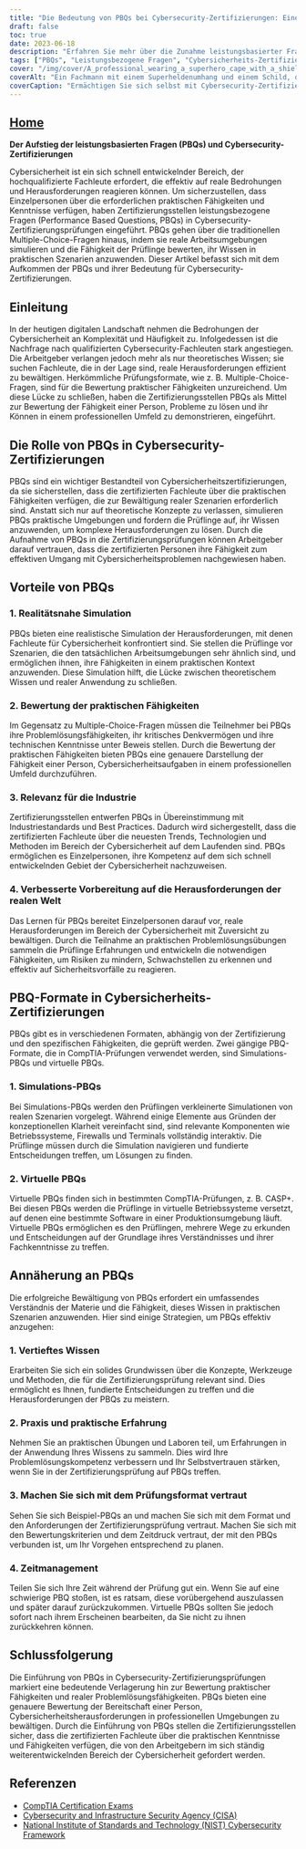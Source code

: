 ```yaml
---
title: "Die Bedeutung von PBQs bei Cybersecurity-Zertifizierungen: Eine Brücke zwischen Theorie und Praxis"
draft: false
toc: true
date: 2023-06-18
description: "Erfahren Sie mehr über die Zunahme leistungsbasierter Fragen (Performance Based Questions, PBQs) bei Cybersecurity-Zertifizierungen und ihre Rolle bei der Bewertung praktischer Fähigkeiten und realer Problemlösungsfähigkeiten."
tags: ["PBQs", "Leistungsbezogene Fragen", "Cybersicherheits-Zertifizierungen", "praktische Fähigkeiten", "Problemlösung in der realen Welt", "Simulation PBQs", "virtuelle PBQs", "Prüfungsvorbereitung", "Cybersicherheitsfachleute", "praktische Erfahrung", "Zertifizierungsprüfungen", "CompTIA", "IT-Sicherheit", "Cyber-Bedrohungen", "kritisches Denken", "technisches Geschick", "Branchenrelevanz", "Trends in der Cybersicherheit", "Industriestandards", "NIST Cybersecurity Framework", "CISA", "Nationales Institut für Normen und Technologie", "Bewertung der Cybersicherheit", "Cybersicherheitsausbildung", "Informationssicherheit", "Sicherheitsexperten", "Cybersecurity-Arbeitsmarkt", "IT-Zertifizierungen", "Cybersicherheitsfähigkeiten", "Netzwerksicherheit"]
cover: "/img/cover/A_professional_wearing_a_superhero_cape_with_a_shield_repre.png"
coverAlt: "Ein Fachmann mit einem Superheldenumhang und einem Schild, das für Cybersicherheit steht, steht selbstbewusst vor einem Computernetzwerk."
coverCaption: "Ermächtigen Sie sich selbst mit Cybersecurity-Zertifizierungen und entfesseln Sie Ihr Superheldenpotenzial!"
---
```


## [Home](/cyber-security-career-playbook-start/)

**Der Aufstieg der leistungsbasierten Fragen (PBQs) und Cybersecurity-Zertifizierungen**

Cybersicherheit ist ein sich schnell entwickelnder Bereich, der hochqualifizierte Fachleute erfordert, die effektiv auf reale Bedrohungen und Herausforderungen reagieren können. Um sicherzustellen, dass Einzelpersonen über die erforderlichen praktischen Fähigkeiten und Kenntnisse verfügen, haben Zertifizierungsstellen leistungsbezogene Fragen (Performance Based Questions, PBQs) in Cybersecurity-Zertifizierungsprüfungen eingeführt. PBQs gehen über die traditionellen Multiple-Choice-Fragen hinaus, indem sie reale Arbeitsumgebungen simulieren und die Fähigkeit der Prüflinge bewerten, ihr Wissen in praktischen Szenarien anzuwenden. Dieser Artikel befasst sich mit dem Aufkommen der PBQs und ihrer Bedeutung für Cybersecurity-Zertifizierungen.

## Einleitung

In der heutigen digitalen Landschaft nehmen die Bedrohungen der Cybersicherheit an Komplexität und Häufigkeit zu. Infolgedessen ist die Nachfrage nach qualifizierten Cybersecurity-Fachleuten stark angestiegen. Die Arbeitgeber verlangen jedoch mehr als nur theoretisches Wissen; sie suchen Fachleute, die in der Lage sind, reale Herausforderungen effizient zu bewältigen. Herkömmliche Prüfungsformate, wie z. B. Multiple-Choice-Fragen, sind für die Bewertung praktischer Fähigkeiten unzureichend. Um diese Lücke zu schließen, haben die Zertifizierungsstellen PBQs als Mittel zur Bewertung der Fähigkeit einer Person, Probleme zu lösen und ihr Können in einem professionellen Umfeld zu demonstrieren, eingeführt.

## Die Rolle von PBQs in Cybersecurity-Zertifizierungen

PBQs sind ein wichtiger Bestandteil von Cybersicherheitszertifizierungen, da sie sicherstellen, dass die zertifizierten Fachleute über die praktischen Fähigkeiten verfügen, die zur Bewältigung realer Szenarien erforderlich sind. Anstatt sich nur auf theoretische Konzepte zu verlassen, simulieren PBQs praktische Umgebungen und fordern die Prüflinge auf, ihr Wissen anzuwenden, um komplexe Herausforderungen zu lösen. Durch die Aufnahme von PBQs in die Zertifizierungsprüfungen können Arbeitgeber darauf vertrauen, dass die zertifizierten Personen ihre Fähigkeit zum effektiven Umgang mit Cybersicherheitsproblemen nachgewiesen haben.

## Vorteile von PBQs

### 1. Realitätsnahe Simulation

PBQs bieten eine realistische Simulation der Herausforderungen, mit denen Fachleute für Cybersicherheit konfrontiert sind. Sie stellen die Prüflinge vor Szenarien, die den tatsächlichen Arbeitsumgebungen sehr ähnlich sind, und ermöglichen ihnen, ihre Fähigkeiten in einem praktischen Kontext anzuwenden. Diese Simulation hilft, die Lücke zwischen theoretischem Wissen und realer Anwendung zu schließen.

### 2. Bewertung der praktischen Fähigkeiten

Im Gegensatz zu Multiple-Choice-Fragen müssen die Teilnehmer bei PBQs ihre Problemlösungsfähigkeiten, ihr kritisches Denkvermögen und ihre technischen Kenntnisse unter Beweis stellen. Durch die Bewertung der praktischen Fähigkeiten bieten PBQs eine genauere Darstellung der Fähigkeit einer Person, Cybersicherheitsaufgaben in einem professionellen Umfeld durchzuführen.

### 3. Relevanz für die Industrie

Zertifizierungsstellen entwerfen PBQs in Übereinstimmung mit Industriestandards und Best Practices. Dadurch wird sichergestellt, dass die zertifizierten Fachleute über die neuesten Trends, Technologien und Methoden im Bereich der Cybersicherheit auf dem Laufenden sind. PBQs ermöglichen es Einzelpersonen, ihre Kompetenz auf dem sich schnell entwickelnden Gebiet der Cybersicherheit nachzuweisen.

### 4. Verbesserte Vorbereitung auf die Herausforderungen der realen Welt

Das Lernen für PBQs bereitet Einzelpersonen darauf vor, reale Herausforderungen im Bereich der Cybersicherheit mit Zuversicht zu bewältigen. Durch die Teilnahme an praktischen Problemlösungsübungen sammeln die Prüflinge Erfahrungen und entwickeln die notwendigen Fähigkeiten, um Risiken zu mindern, Schwachstellen zu erkennen und effektiv auf Sicherheitsvorfälle zu reagieren.

## PBQ-Formate in Cybersicherheits-Zertifizierungen

PBQs gibt es in verschiedenen Formaten, abhängig von der Zertifizierung und den spezifischen Fähigkeiten, die geprüft werden. Zwei gängige PBQ-Formate, die in CompTIA-Prüfungen verwendet werden, sind Simulations-PBQs und virtuelle PBQs.

### 1. Simulations-PBQs

Bei Simulations-PBQs werden den Prüflingen verkleinerte Simulationen von realen Szenarien vorgelegt. Während einige Elemente aus Gründen der konzeptionellen Klarheit vereinfacht sind, sind relevante Komponenten wie Betriebssysteme, Firewalls und Terminals vollständig interaktiv. Die Prüflinge müssen durch die Simulation navigieren und fundierte Entscheidungen treffen, um Lösungen zu finden.

### 2. Virtuelle PBQs

Virtuelle PBQs finden sich in bestimmten CompTIA-Prüfungen, z. B. CASP+. Bei diesen PBQs werden die Prüflinge in virtuelle Betriebssysteme versetzt, auf denen eine bestimmte Software in einer Produktionsumgebung läuft. Virtuelle PBQs ermöglichen es den Prüflingen, mehrere Wege zu erkunden und Entscheidungen auf der Grundlage ihres Verständnisses und ihrer Fachkenntnisse zu treffen.

## Annäherung an PBQs

Die erfolgreiche Bewältigung von PBQs erfordert ein umfassendes Verständnis der Materie und die Fähigkeit, dieses Wissen in praktischen Szenarien anzuwenden. Hier sind einige Strategien, um PBQs effektiv anzugehen:

### 1. Vertieftes Wissen

Erarbeiten Sie sich ein solides Grundwissen über die Konzepte, Werkzeuge und Methoden, die für die Zertifizierungsprüfung relevant sind. Dies ermöglicht es Ihnen, fundierte Entscheidungen zu treffen und die Herausforderungen der PBQs zu meistern.

### 2. Praxis und praktische Erfahrung

Nehmen Sie an praktischen Übungen und Laboren teil, um Erfahrungen in der Anwendung Ihres Wissens zu sammeln. Dies wird Ihre Problemlösungskompetenz verbessern und Ihr Selbstvertrauen stärken, wenn Sie in der Zertifizierungsprüfung auf PBQs treffen.

### 3. Machen Sie sich mit dem Prüfungsformat vertraut

Sehen Sie sich Beispiel-PBQs an und machen Sie sich mit dem Format und den Anforderungen der Zertifizierungsprüfung vertraut. Machen Sie sich mit den Bewertungskriterien und dem Zeitdruck vertraut, der mit den PBQs verbunden ist, um Ihr Vorgehen entsprechend zu planen.

### 4. Zeitmanagement

Teilen Sie sich Ihre Zeit während der Prüfung gut ein. Wenn Sie auf eine schwierige PBQ stoßen, ist es ratsam, diese vorübergehend auszulassen und später darauf zurückzukommen. Virtuelle PBQs sollten Sie jedoch sofort nach ihrem Erscheinen bearbeiten, da Sie nicht zu ihnen zurückkehren können.

## Schlussfolgerung

Die Einführung von PBQs in Cybersecurity-Zertifizierungsprüfungen markiert eine bedeutende Verlagerung hin zur Bewertung praktischer Fähigkeiten und realer Problemlösungsfähigkeiten. PBQs bieten eine genauere Bewertung der Bereitschaft einer Person, Cybersicherheitsherausforderungen in professionellen Umgebungen zu bewältigen. Durch die Einführung von PBQs stellen die Zertifizierungsstellen sicher, dass die zertifizierten Fachleute über die praktischen Kenntnisse und Fähigkeiten verfügen, die von den Arbeitgebern im sich ständig weiterentwickelnden Bereich der Cybersicherheit gefordert werden.

## Referenzen

- [CompTIA Certification Exams](https://www.comptia.org/certifications)
- [Cybersecurity and Infrastructure Security Agency (CISA)](https://www.cisa.gov/cybersecurity)
- [National Institute of Standards and Technology (NIST) Cybersecurity Framework](https://www.nist.gov/cyberframework)


